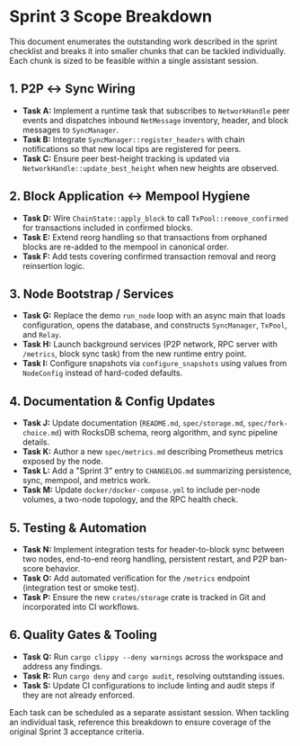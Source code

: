 # Sprint 3 Scope Breakdown

This document enumerates the outstanding work described in the sprint checklist and breaks it into smaller chunks that can be tackled individually. Each chunk is sized to be feasible within a single assistant session.

## 1. P2P ↔ Sync Wiring
- **Task A:** Implement a runtime task that subscribes to `NetworkHandle` peer events and dispatches inbound `NetMessage` inventory, header, and block messages to `SyncManager`.
- **Task B:** Integrate `SyncManager::register_headers` with chain notifications so that new local tips are registered for peers.
- **Task C:** Ensure peer best-height tracking is updated via `NetworkHandle::update_best_height` when new heights are observed.

## 2. Block Application ↔ Mempool Hygiene
- **Task D:** Wire `ChainState::apply_block` to call `TxPool::remove_confirmed` for transactions included in confirmed blocks.
- **Task E:** Extend reorg handling so that transactions from orphaned blocks are re-added to the mempool in canonical order.
- **Task F:** Add tests covering confirmed transaction removal and reorg reinsertion logic.

## 3. Node Bootstrap / Services
- **Task G:** Replace the demo `run_node` loop with an async main that loads configuration, opens the database, and constructs `SyncManager`, `TxPool`, and `Relay`.
- **Task H:** Launch background services (P2P network, RPC server with `/metrics`, block sync task) from the new runtime entry point.
- **Task I:** Configure snapshots via `configure_snapshots` using values from `NodeConfig` instead of hard-coded defaults.

## 4. Documentation & Config Updates
- **Task J:** Update documentation (`README.md`, `spec/storage.md`, `spec/fork-choice.md`) with RocksDB schema, reorg algorithm, and sync pipeline details.
- **Task K:** Author a new `spec/metrics.md` describing Prometheus metrics exposed by the node.
- **Task L:** Add a "Sprint 3" entry to `CHANGELOG.md` summarizing persistence, sync, mempool, and metrics work.
- **Task M:** Update `docker/docker-compose.yml` to include per-node volumes, a two-node topology, and the RPC health check.

## 5. Testing & Automation
- **Task N:** Implement integration tests for header-to-block sync between two nodes, end-to-end reorg handling, persistent restart, and P2P ban-score behavior.
- **Task O:** Add automated verification for the `/metrics` endpoint (integration test or smoke test).
- **Task P:** Ensure the new `crates/storage` crate is tracked in Git and incorporated into CI workflows.

## 6. Quality Gates & Tooling
- **Task Q:** Run `cargo clippy --deny warnings` across the workspace and address any findings.
- **Task R:** Run `cargo deny` and `cargo audit`, resolving outstanding issues.
- **Task S:** Update CI configurations to include linting and audit steps if they are not already enforced.

Each task can be scheduled as a separate assistant session. When tackling an individual task, reference this breakdown to ensure coverage of the original Sprint 3 acceptance criteria.
